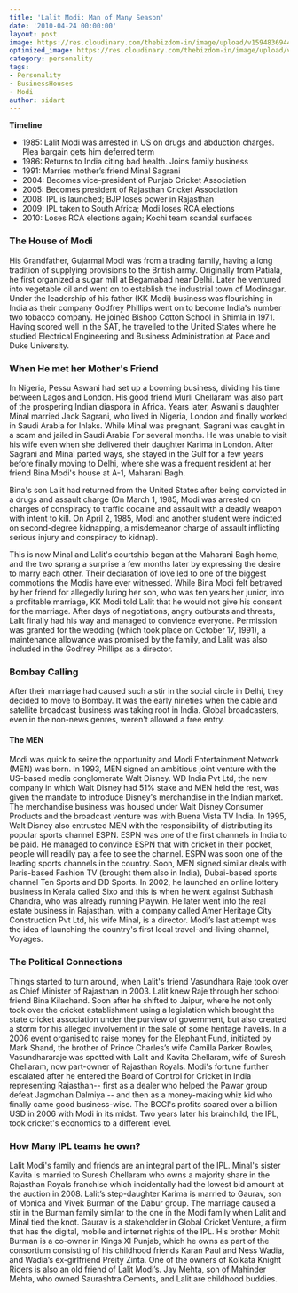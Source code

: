 ```yaml
---
title: 'Lalit Modi: Man of Many Season'
date: '2010-04-24 00:00:00'
layout: post
image: https://res.cloudinary.com/thebizdom-in/image/upload/v1594836944/Lalit_Modi_gxyad1.jpg
optimized_image: https://res.cloudinary.com/thebizdom-in/image/upload/v1594836944/Lalit_Modi_gxyad1.jpg
category: personality
tags:
- Personality
- BusinessHouses
- Modi
author: sidart
---
```


**Timeline**
* 1985: Lalit Modi was arrested in US on drugs and abduction charges. Plea bargain gets him deferred term
* 1986: Returns to India citing bad health. Joins family business
* 1991: Marries mother’s friend Minal Sagrani
* 2004: Becomes vice-president of Punjab Cricket Association
* 2005: Becomes president of Rajasthan Cricket Association
* 2008: IPL is launched; BJP loses power in Rajasthan
* 2009: IPL taken to South Africa; Modi loses RCA elections
* 2010: Loses RCA elections again; Kochi team scandal surfaces

### The House of Modi
His Grandfather, Gujarmal Modi was from a trading family, having a long tradition of supplying provisions to the British army. Originally from Patiala, he first organized a sugar mill at Begamabad near Delhi. Later he ventured into vegetable oil and went on to establish the industrial town of Modinagar.
Under the leadership of his father (KK Modi) business was flourishing in India as their company Godfrey Phillips went on to become India's number two tobacco company.
He joined Bishop Cotton School in Shimla in 1971. Having scored well in the SAT, he travelled to the United States where he studied Electrical Engineering and Business Administration at Pace and Duke University.

### When He met her Mother's Friend 
In Nigeria, Pessu Aswani had set up a booming business, dividing his time between Lagos and London. His good friend Murli Chellaram was also part of the prospering Indian diaspora in Africa. Years later, Aswani's daughter Minal married Jack Sagrani, who lived in Nigeria, London and finally worked in Saudi Arabia for Inlaks. While Minal was pregnant, Sagrani was caught in a scam and jailed in Saudi Arabia For several months. He was unable to visit his wife even when she delivered their daughter Karima in London. After Sagrani and Minal parted ways, she stayed in the Gulf for a few years before finally moving to Delhi, where she was a frequent resident at her friend Bina Modi's house at A-1, Maharani Bagh. 

Bina's son Lalit had returned from the United States after being convicted in a drugs and assault charge (On March 1, 1985, Modi was arrested on charges of conspiracy to traffic cocaine and assault with a deadly weapon with intent to kill. On April 2, 1985, Modi and another student were indicted on second-degree kidnapping, a misdemeanor charge of assault inflicting serious injury and conspiracy to kidnap).

This is now Minal and Lalit's courtship began at the Maharani Bagh home, and the two sprang a surprise a few months later by expressing the desire to marry each other. Their declaration of love led to one of the biggest commotions the Modis have ever witnessed. While Bina Modi felt betrayed by her friend for allegedly luring her son, who was ten years her junior, into a profitable marriage, KK Modi told Lalit that he would not give his consent for the marriage.
After days of negotiations, angry outbursts and threats, Lalit finally had his way and managed to convience everyone. Permission was granted for the wedding (which took place on October 17, 1991), a maintenance allowance was promised by the family, and Lalit was also included in the Godfrey Phillips as a director.

### Bombay Calling
After their marriage had caused such a stir in the social circle in Delhi, they decided to move to Bombay.
It was the early nineties when the cable and satellite broadcast business was taking root in India. Global broadcasters, even in the non-news genres, weren't allowed a free entry. 
#### The MEN
Modi was quick to seize the opportunity and Modi Entertainment Network (MEN) was born. In 1993, MEN signed an ambitious joint venture with the US-based media conglomerate Walt Disney. WD India Pvt Ltd, the new company in which Walt Disney had 51% stake and MEN held the rest, was given the mandate to introduce Disney's merchandise in the Indian market. The merchandise business was housed under Walt Disney Consumer Products and the broadcast venture was with Buena Vista TV India.
In 1995, Walt Disney also entrusted MEN with the responsibility of distributing its popular sports channel ESPN. ESPN was one of the first channels in India to be paid. He managed to convince ESPN that with cricket in their pocket, people will readily pay a fee to see the channel. ESPN was soon one of the leading sports channels in the country. Soon, MEN signed similar deals with Paris-based Fashion TV (brought them also in India), Dubai-based sports channel Ten Sports and DD Sports.
In 2002, he launched an online lottery business in Kerala called Sixo and this is when he went against Subhash Chandra, who was already running Playwin. He later went into the real estate business in Rajasthan, with a company called Amer Heritage City Construction Pvt Ltd, his wife Minal, is a director. Modi’s last attempt was the idea of launching the country's first local travel-and-living channel, Voyages.


### The Political Connections
Things started to turn around, when Lalit's friend Vasundhara Raje took over as Chief Minister of Rajasthan in 2003. Lalit knew Raje through her school friend Bina Kilachand. Soon after he shifted to Jaipur, where he not only took over the cricket establishment using a legislation which brought the state cricket association under the purview of government, but also created a storm for his alleged involvement in the sale of some heritage havelis. In a 2006 event organised to raise money for the Elephant Fund, initiated by Mark Shand, the brother of Prince Charles’s wife Camilla Parker Bowles, Vasundhararaje was spotted with Lalit and Kavita Chellaram, wife of Suresh Chellaram, now part-owner of Rajasthan Royals.
Modi's fortune further escalated after he entered the Board of Control for Cricket in India representing Rajasthan-- first as a dealer who helped the Pawar group defeat Jagmohan Dalmiya -- and then as a money-making whiz kid who finally came good business-wise. The BCCI's profits soared over a billion USD in 2006 with Modi in its midst. Two years later his brainchild, the IPL, took cricket's economics to a different level.


### How Many IPL teams he own?
Lalit Modi's family and friends are an integral part of the IPL. Minal's sister Kavita is married to Suresh Chellaram who owns a majority share in the Rajasthan Royals franchise which incidentally had the lowest bid amount at the auction in 2008.
Lalit’s step-daughter Karima is married to Gaurav, son of Monica and Vivek Burman of the Dabur group. The marriage caused a stir in the Burman family similar to the one in the Modi family when Lalit and Minal tied the knot. Gaurav is a stakeholder in Global Cricket Venture, a firm that has the digital, mobile and internet rights of the IPL. His brother Mohit Burman is a co-owner in Kings XI Punjab, which he owns as part of the consortium consisting of his childhood friends Karan Paul and Ness Wadia, and Wadia’s ex-girlfriend Preity Zinta.
One of the owners of Kolkata Knight Riders is also an old friend of Lalit Modi’s. Jay Mehta, son of Mahinder Mehta, who owned Saurashtra Cements, and Lalit are childhood buddies.
